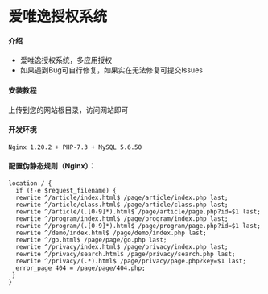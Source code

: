 # 爱唯逸授权系统

#### 介绍
- 爱唯逸授权系统，多应用授权
- 如果遇到Bug可自行修复，如果实在无法修复可提交Issues


#### 安装教程

上传到您的网站根目录，访问网站即可

#### 开发环境

```
Nginx 1.20.2 + PHP-7.3 + MySQL 5.6.50
```

#### 配置伪静态规则（Nginx）：

```nginx
location / {
  if (!-e $request_filename) {
  rewrite ^/article/index.html$ /page/article/index.php last;
  rewrite ^/article/class.html$ /page/article/class.php last;
  rewrite ^/article/(.[0-9]*).html$ /page/article/page.php?id=$1 last;
  rewrite ^/program/index.html$ /page/program/index.php last;
  rewrite ^/program/(.[0-9]*).html$ /page/program/page.php?id=$1 last;
  rewrite ^/demo/index.html$ /page/demo/index.php last;
  rewrite ^/go.html$ /page/page/go.php last;
  rewrite ^/privacy/index.html$ /page/privacy/index.php last;
  rewrite ^/privacy/search.html$ /page/privacy/search.php last;
  rewrite ^/privacy/(.*).html$ /page/privacy/page.php?key=$1 last;
  error_page 404 = /page/page/404.php;
 }
}
```